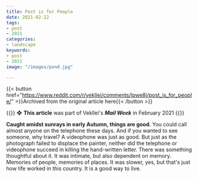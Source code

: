 ```yaml
---
title: Post is for People
date: 2021-02-22
tags:
- post
- 2021
categories:
- landscape
keywords:
- post
- 2021
image: "/images/pond.jpg"

---
```


{{< button href="https://www.reddit.com/r/vekllei/comments/lpwe8j/post_is_for_people/" >}}Archived from the original article here{{< /button >}}

{{<hint red>}}
❖ **This article** was part of Vekllei's ***Mail Week*** in February 2021
{{</hint>}}

**Caught amidst sunrays in early Autumn, things are good**. You could call almost anyone on the telephone these days. And if you wanted to see someone, why travel? A videophone was just as good. But just as the photograph failed to displace the painter, neither did the telephone or videophone succeed in killing the hand-written letter. There was something thoughtful about it. It was intimate, but also dependent on memory. Memories of people, memories of places. It was slower, yes, but that's just how life worked in this country. It is a good way to live.